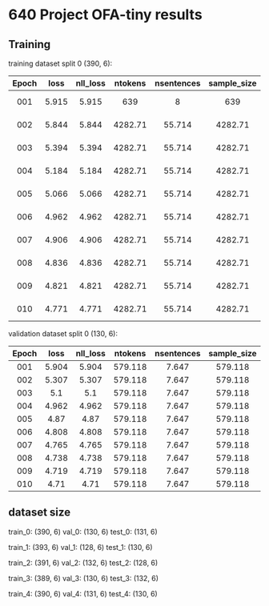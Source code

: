 # 640 Project OFA-tiny results

## Training

training dataset split 0 (390, 6):

|Epoch|loss|nll_loss|ntokens|nsentences|sample_size|ppl_ny|ppl|wps|ups|wpb|bsz|num_updates|lr|gnorm|clip|loss_scale|train_wall|gb_free|wall|
|:-:|:-:|:-:|:-:|:-:|:-:|:-:|:-:|:-:|:-:|:-:|:-:|:-:|:-:|:-:|:-:|:-:|:-:|:-:|:-:|
|001|5.915|5.915|639|8|639|0|60.35|0|0|639|8|1|1.25e-05|63.047|100|2|39|1.9|414|
|002|5.844|5.844|4282.71|55.714|4282.71|0|57.45|94.9|0.02|4282.7|55.7|8|4.70e-05|13.226|100|2|268|2|730|
|003|5.394|5.394|4282.71|55.714|4282.71|0|42.04|89.4|0.02|4282.7|55.7|15|4.17e-05|4.404|100|2|161|2|1066|
|004|5.184|5.184|4282.71|55.714|4282.71|0|36.34|111.9|0.03|4282.7|55.7|22|3.64e-05|3.107|100|2|157|2|1334|
|005|5.066|5.066|4282.71|55.714|4282.71|0|33.51|109.8|0.03|4282.7|55.7|29|3.11e-05|3.274|100|2|154|2|1607|
|006|4.962|4.962|4282.71|55.714|4282.71|0|31.17|141.9|0.03|4282.7|55.7|36|2.58e-05|3.404|100|2|131|2|1818|
|007|4.906|4.906|4282.71|55.714|4282.71|0|29.97|229.4|0.05|4282.7|55.7|43|2.05e-05|3.299|100|2|102|2|1949|
|008|4.836|4.836|4282.71|55.714|4282.71|0|28.55|158.1|0.04|4282.7|55.7|50|1.52e-05|3.511|100|2|147|2|2138|
|009|4.821|4.821|4282.71|55.714|4282.71|0|28.28|174.4|0.04|4282.7|55.7|57|9.85e-06|3.931|100|2|128|2|2310|
|010|4.771|4.771|4282.71|55.714|4282.71|0|27.31|656.8|0.15|4282.7|55.7|64|4.55e-06|3.297|100|2|37|2|2356|

validation dataset split 0 (130, 6):

|Epoch|loss|nll_loss|ntokens|nsentences|sample_size|ppl_ny|ppl|wps|wpb|bsz|num_updates|
|:-:|:-:|:-:|:-:|:-:|:-:|:-:|:-:|:-:|:-:|:-:|:-:|
|001|5.904|5.904|579.118|7.647|579.118|2694.714|59.88|1927.9|579.1|7.6|1|
|002|5.307|5.307|579.118|7.647|579.118|1142.795|39.59|275.4|579.1|7.6|8|
|003|5.1|5.1|579.118|7.647|579.118|830.559|34.31|222.2|579.1|7.6|15|
|004|4.962|4.962|579.118|7.647|579.118|682.352|31.17|250.8|579.1|7.6|22|
|005|4.87|4.87|579.118|7.647|579.118|602.750|29.25|294.7|579.1|7.6|29|
|006|4.808|4.808|579.118|7.647|579.118|548.404|28.01|220.4|579.1|7.6|36|
|007|4.765|4.765|579.118|7.647|579.118|517.774|27.19|601.3|579.1|7.6|43|
|008|4.738|4.738|579.118|7.647|579.118|500.153|26.68|295|579.1|7.6|50|
|009|4.719|4.719|579.118|7.647|579.118|485.999|26.34|362.3|579.1|7.6|57|
|010|4.71|4.71|579.118|7.647|579.118|479.295|26.17|3097.5|579.1|7.6|64|

## dataset size

train_0: (390, 6)
val_0: (130, 6)
test_0: (131, 6)

train_1: (393, 6)
val_1: (128, 6)
test_1: (130, 6)

train_2: (391, 6)
val_2: (132, 6)
test_2: (128, 6)

train_3: (389, 6)
val_3: (130, 6)
test_3: (132, 6)

train_4: (390, 6)
val_4: (131, 6)
test_4: (130, 6)
